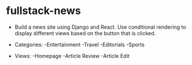 # fullstack-news

* Build a news site using Django and React. Use conditional rendering to display different views based on the button that is clicked.

* Categories:
  -Entertainment
  -Travel
  -Editorials
  -Sports

* Views:
  -Homepage
  -Article Review
  -Article Edit
